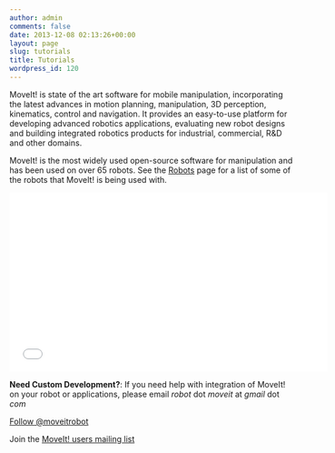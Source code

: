```yaml
---
author: admin
comments: false
date: 2013-12-08 02:13:26+00:00
layout: page
slug: tutorials
title: Tutorials
wordpress_id: 120
---
```


MoveIt! is state of the art software for mobile manipulation, incorporating the latest advances in motion planning, manipulation, 3D perception, kinematics, control and navigation. It provides an easy-to-use platform for developing advanced robotics applications, evaluating new robot designs and building integrated robotics products for industrial, commercial, R&D and other domains.

MoveIt! is the most widely used open-source software for manipulation and has been used on over 65 robots. See the [Robots](/robots/) page for a list of some of the robots that MoveIt! is being used with.


<p>
  <iframe src="//www.youtube.com/embed/dblCGZzeUqs" frameborder="0" width="560" height="315">
  </iframe>
</p>




**Need Custom Development?**: If you need help with integration of MoveIt! on your robot or applications, please email _robot_ dot _moveit_ at _gmail_ dot _com_

<a href="https://twitter.com/moveitrobot" class="twitter-follow-button" data-show-count="false">Follow @moveitrobot</a>
<script>!function(d,s,id){var js,fjs=d.getElementsByTagName(s)[0],p=/^http:/.test(d.location)?'http':'https';if(!d.getElementById(id)){js=d.createElement(s);js.id=id;js.src=p+'://platform.twitter.com/widgets.js';fjs.parentNode.insertBefore(js,fjs);}}(document, 'script', 'twitter-wjs');</script>

Join the <a href="https://groups.google.com/forum/#!forum/moveit-users/join">MoveIt! users mailing list</a>